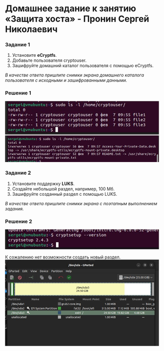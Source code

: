# Домашнее задание к занятию  «Защита хоста» - Пронин Сергей Николаевич

### Задание 1

1. Установите **eCryptfs**.
2. Добавьте пользователя cryptouser.
3. Зашифруйте домашний каталог пользователя с помощью eCryptfs.


*В качестве ответа  пришлите снимки экрана домашнего каталога пользователя с исходными и зашифрованными данными.*  

### Решение 1

![img_sdb13-01.01.01.JPG](images/img_sdb13-01.01.01.JPG)
![img_sdb13-01.01.02.JPG](images/img_sdb13-01.01.02.JPG)

### Задание 2

1. Установите поддержку **LUKS**.
2. Создайте небольшой раздел, например, 100 Мб.
3. Зашифруйте созданный раздел с помощью LUKS.

*В качестве ответа пришлите снимки экрана с поэтапным выполнением задания.*

### Решение 2

![img_sdb13-01.02.01.JPG](images/img_sdb13-01.02.01.JPG)

К сожалению нет возможности создать новый раздел.  
![img_sdb13-01.02.02.JPG](images/img_sdb13-01.02.02.JPG)
